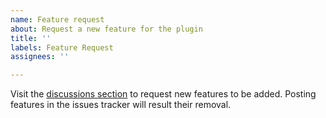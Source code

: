 ```yaml
---
name: Feature request
about: Request a new feature for the plugin
title: ''
labels: Feature Request
assignees: ''

---
```


Visit the [discussions section](https://github.com/OmerBenGera/SuperiorSkyblock/discussions) to request new features to be added.
Posting features in the issues tracker will result their removal.

